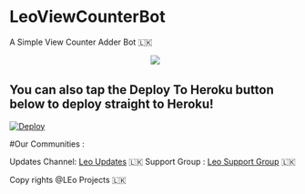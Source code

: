 # LeoViewCounterBot
A Simple View Counter Adder Bot 🇱🇰

<p align="center">
  <img src="https://telegra.ph/file/ecdf3f5a74d60744edf97.jpg"></p>
  
  ## You can also tap the Deploy To Heroku button below to deploy straight to Heroku!

[![Deploy](https://www.herokucdn.com/deploy/button.svg)](https://heroku.com/deploy?template=https://github.com/Naviya2/LeoViewCounterBot)


#Our Communities :

Updates Channel: [Leo Updates](https://t.me/new_ehi) 🇱🇰 
Support Group  : [Leo Support Group](https://t.me/leosupportx) 🇱🇰


Copy rights @LEo Projects 🇱🇰

